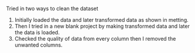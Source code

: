 Tried in two ways to clean the dataset
1) Initially loaded the data and later transformed data as shown in metting.
2) Then I tried in a new blank project by making transformed data and later the data is loaded.
3) Checked the quality of data from every column then I removed the unwanted columns.
